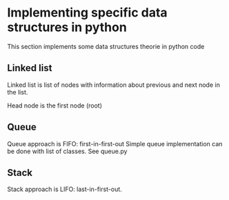 # Implementing specific data structures in python

This section implements some data structures theorie in python code

## Linked list

Linked list is list of nodes with information about previous and next node in the list.

Head node is the first node (root)

## Queue

Queue approach is FIFO: first-in-first-out
Simple queue implementation can be done with list of classes. See queue.py

## Stack

Stack approach is LIFO: last-in-first-out.
